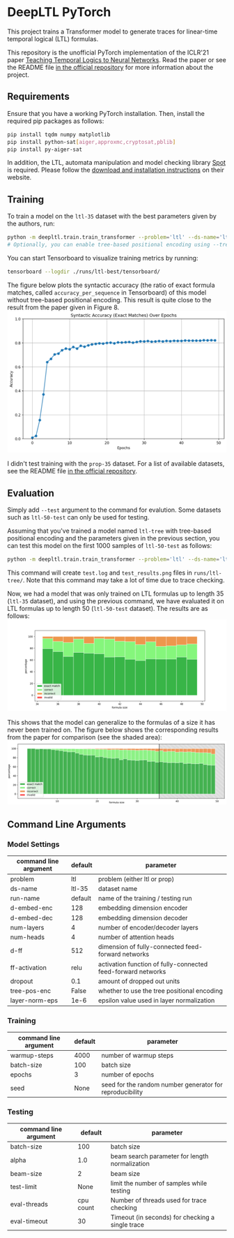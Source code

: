 # DeepLTL PyTorch

This project trains a Transformer model to generate traces for linear-time temporal logical (LTL) formulas.

This repository is the unofficial PyTorch implementation of the ICLR'21 paper [Teaching Temporal Logics to Neural Networks](https://arxiv.org/abs/2003.04218).
Read the paper or see the README file [in the official repository](https://github.com/reactive-systems/deepltl) for more information about the project.

    
## Requirements

Ensure that you have a working PyTorch installation.
Then, install the required pip packages as follows:
```sh
pip install tqdm numpy matplotlib
pip install python-sat[aiger,approxmc,cryptosat,pblib]
pip install py-aiger-sat
```

In addition, the LTL, automata manipulation and model checking library [Spot](https://spot.lrde.epita.fr) is required. Please follow the [download and installation instructions](https://spot.lrde.epita.fr/install.html) on their website.


## Training

To train a model on the `ltl-35` dataset with the best parameters given by the authors, run:
```sh
python -m deepltl.train.train_transformer --problem='ltl' --ds-name='ltl-35' --num-layers=8 --num-heads=8 --d-ff=1024 --batch-size=768 --run-name=ltl-best --epochs=50
# Optionally, you can enable tree-based positional encoding using --tree-pos-enc
```

You can start Tensorboard to visualize training metrics by running:
```sh
tensorboard --logdir ./runs/ltl-best/tensorboard/
```

The figure below plots the syntactic accuracy (the ratio of exact formula matches, called `accuracy_per_sequence` in Tensorboard) of this model without tree-based positional encoding.
This result is quite close to the result from the paper given in Figure 8.
<img src="images/accuracy.png">

I didn't test training with the `prop-35` dataset.
For a list of available datasets, see the README file [in the official repository](https://github.com/reactive-systems/deepltl).

## Evaluation

Simply add `--test` argument to the command for evalution.  Some datasets such as `ltl-50-test` can only be used for testing.

Assuming that you've trained a model named `ltl-tree` with tree-based positional encoding and the parameters given in the previous section, you can test this model on the first 1000 samples of `ltl-50-test` as follows:
```sh
python -m deepltl.train.train_transformer --problem='ltl' --ds-name='ltl-50-test' --num-layers=8 --num-heads=8 --d-ff=1024 --batch-size=768 --tree-pos-enc --run-name=ltl-tree --test --test-limit=1000
```
This command will create `test.log` and `test_results.png` files in `runs/ltl-tree/`.
Note that this command may take a lot of time due to trace checking.

Now, we had a model that was only trained on LTL formulas up to length 35 (`ltl-35` dataset), and using the previous command, we have evaluated it on LTL formulas up to length 50 (`ltl-50-test` dataset).
The results are as follows:
<img src="images/gen.png">

This shows that the model can generalize to the formulas of a size it has never been trained on.
The figure below shows the corresponding results from the paper for comparison (see the shaded area):
<img src="images/ltl_treepe_gen.png">


## Command Line Arguments

### Model Settings

| command line argument | default   | parameter                                                    |
| --------------------- | --------- | ------------------------------------------------------------ |
| problem               | ltl       | problem (either ltl or prop)                                 |
| ds-name               | ltl-35    | dataset name                                                 |
| run-name              | default   | name of the training / testing run                           | 
| d-embed-enc           | 128       | embedding dimension encoder                                  |
| d-embed-dec           | 128       | embedding dimension decoder                                  |
| num-layers            | 4         | number of encoder/decoder layers                             |
| num-heads             | 4         | number of attention heads                                    |
| d-ff                  | 512       | dimension of fully-connected feed-forward networks           |
| ff-activation         | relu      | activation function of fully-connected feed-forward networks |
| dropout               | 0.1       | amount of dropped out units                                  |
| tree-pos-enc          | False     | whether to use the tree positional encoding                  |
| layer-norm-eps        | 1e-6      | epsilon value used in layer normalization                    |

### Training

| command line argument | default   | parameter                                                    |
| --------------------- | --------- | ------------------------------------------------------------ |
| warmup-steps          | 4000      | number of warmup steps                                       |
| batch-size            | 100       | batch size                                                   |
| epochs                | 3         | number of epochs                                             |
| seed                  | None      | seed for the random number generator for reproducibility     |

### Testing

| command line argument | default   | parameter                                                    |
| --------------------- | --------- | ------------------------------------------------------------ |
| batch-size            | 100       | batch size                                                   |
| alpha                 | 1.0       | beam search parameter for length normalization               |
| beam-size             | 2         | beam size                                                    |
| test-limit            | None      | limit the number of samples while testing                    |
| eval-threads          | cpu count | Number of threads used for trace checking                    |
| eval-timeout          | 30        | Timeout (in seconds) for checking a single trace             |